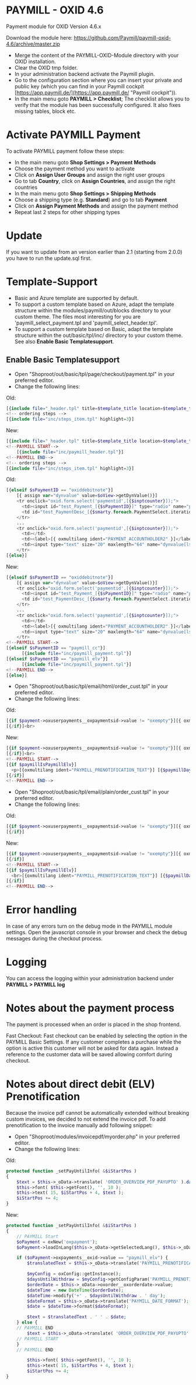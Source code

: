 PAYMILL - OXID 4.6
==================

Payment module for OXID Version 4.6.x

Download the module here: https://github.com/Paymill/paymill-oxid-4.6/archive/master.zip

- Merge the content of the PAYMILL-OXID-Module directory with your OXID installation.
- Clear the OXID tmp folder.
- In your administration backend activate the Paymill plugin.
- Go to the configuration section where you can insert your private and public key (which you can find in your Paymill cockpit [https://app.paymill.de/](https://app.paymill.de/ "Paymill cockpit")).
- In the main menu goto **PAYMILL > Checklist**; The checklist allows you to verify that the module has been successfully configured. It also fixes missing tables, block etc.

# Activate PAYMILL Payment

To activate PAYMILL payment follow these steps:

- In the main menu goto **Shop Settings > Payment Methods**
- Choose the payment method you want to activate
- Click on **Assign User Groups** and assign the right user groups
- Go to tab **Country**, click on **Assign Countries**, and assign the right countries
- In the main menu goto **Shop Settings > Shipping Methods**
- Choose a shipping type (e.g. **Standard**) and go to tab **Payment**
- Click on **Assign Payment Methods** and assign the payment method
- Repeat last 2 steps for other shipping types

# Update
If you want to update from an version earlier than 2.1 (starting from 2.0.0) you have to run the update.sql first.

# Template-Support

- Basic and Azure template are supported by default.
- To support a custom template based on Azure, adapt the template structure within the modules/paymill/out/blocks directory to your custom theme. The files most interesting for you are 'paymill_select_payment.tpl and 'paymill_select_header.tpl'.
- To support a custom template based on Basic, adapt the template structure within the out/basic/tpl/inc/ directory to your custom theme. See also **Enable Basic Templatesupport**.

## Enable Basic Templatesupport
- Open "Shoproot/out/basic/tpl/page/checkout/payment.tpl" in your preferred editor.
- Change the following lines:

Old:
```php
[{include file="_header.tpl" title=$template_title location=$template_title}]
<!-- ordering steps -->
[{include file="inc/steps_item.tpl" highlight=3}]
```
New:
```php
[{include file="_header.tpl" title=$template_title location=$template_title}]
<!--PAYMILL START-->
	[{include file="inc/paymill_header.tpl"}]
<!--PAYMILL END-->
<!-- ordering steps -->
[{include file="inc/steps_item.tpl" highlight=3}]
```

Old:
```php
[{elseif $sPaymentID == "oxiddebitnote"}]
    [{ assign var="dynvalue" value=$oView->getDynValue()}]
    <tr onclick="oxid.form.select('paymentid',[{$inptcounter}]);">
      <td><input id="test_Payment_[{$sPaymentID}]" type="radio" name="paymentid" value="[{$sPaymentID}]" [{if $oView->getCheckedPaymentId() == $paymentmethod->oxpayments__oxid->value}]checked[{/if}]></td>
      <td id="test_PaymentDesc_[{$smarty.foreach.PaymentSelect.iteration}]" colspan="2"><label><b>[{ $paymentmethod->oxpayments__oxdesc->value}]</b></label></td>
    </tr>
    ...
    <tr onclick="oxid.form.select('paymentid',[{$inptcounter}]);">
      <td></td>
      <td><label>[{ oxmultilang ident="PAYMENT_ACCOUNTHOLDER2" }]</label></td>
      <td><input type="text" size="20" maxlength="64" name="dynvalue[lsktoinhaber]" value="[{ if $dynvalue.lsktoinhaber }][{ $dynvalue.lsktoinhaber }][{else}][{$oxcmp_user->oxuser__oxfname->value}] [{$oxcmp_user->oxuser__oxlname->value}][{/if}]"></td>
    </tr>
[{else}]
```
New:
```php
[{elseif $sPaymentID == "oxiddebitnote"}]
    [{ assign var="dynvalue" value=$oView->getDynValue()}]
    <tr onclick="oxid.form.select('paymentid',[{$inptcounter}]);">
      <td><input id="test_Payment_[{$sPaymentID}]" type="radio" name="paymentid" value="[{$sPaymentID}]" [{if $oView->getCheckedPaymentId() == $paymentmethod->oxpayments__oxid->value}]checked[{/if}]></td>
      <td id="test_PaymentDesc_[{$smarty.foreach.PaymentSelect.iteration}]" colspan="2"><label><b>[{ $paymentmethod->oxpayments__oxdesc->value}]</b></label></td>
    </tr>
    ...
    <tr onclick="oxid.form.select('paymentid',[{$inptcounter}]);">
      <td></td>
      <td><label>[{ oxmultilang ident="PAYMENT_ACCOUNTHOLDER2" }]</label></td>
      <td><input type="text" size="20" maxlength="64" name="dynvalue[lsktoinhaber]" value="[{ if $dynvalue.lsktoinhaber }][{ $dynvalue.lsktoinhaber }][{else}][{$oxcmp_user->oxuser__oxfname->value}] [{$oxcmp_user->oxuser__oxlname->value}][{/if}]"></td>
    </tr>
<!--PAYMILL START-->
[{elseif $sPaymentID == "paymill_cc"}]
      [{include file="inc/paymill_payment.tpl"}]
[{elseif $sPaymentID == "paymill_elv"}]
      [{include file="inc/paymill_payment.tpl"}]
<!--PAYMILL END-->
[{else}]
```
- Open "Shoproot/out/basic/tpl/email/html/order_cust.tpl" in your preferred editor.
- Change the following lines:

Old:
```php
[{if $payment->oxuserpayments__oxpaymentsid->value != "oxempty"}][{ oxmultilang ident="EMAIL_ORDER_CUST_HTML_PAYMENTMETHOD" }] <b>[{ $payment->oxpayments__oxdesc->value }] [{ if $basket->getPaymentCosts() }]([{ $basket->getFPaymentCosts() }] [{ $currency->sign}])[{/if}]</b><br>
[{/if}]<br>
```
New:
```php
[{if $payment->oxuserpayments__oxpaymentsid->value != "oxempty"}][{ oxmultilang ident="EMAIL_ORDER_CUST_HTML_PAYMENTMETHOD" }] <b>[{ $payment->oxpayments__oxdesc->value }] [{ if $basket->getPaymentCosts() }]([{ $basket->getFPaymentCosts() }] [{ $currency->sign}])[{/if}]</b><br>
[{/if}]<br>
<!--PAYMILL START-->
[{if $paymillIsPaymillElv}]
  <p>[{oxmultilang ident="PAYMILL_PRENOTIFICATION_TEXT"}] [{$paymillDaysUntilWithdraw}]</p>
[{/if}]
<!--PAYMILL END-->
```

- Open "Shoproot/out/basic/tpl/email/plain/order_cust.tpl" in your preferred editor.
- Change the following lines:

Old:
```php
[{if $payment->oxuserpayments__oxpaymentsid->value != "oxempty"}][{ oxmultilang ident="EMAIL_ORDER_CUST_HTML_PAYMENTMETHOD" }] [{ $payment->oxpayments__oxdesc->getRawValue() }] [{ if $basket->getPaymentCosts() }]([{ $basket->getFPaymentCosts() }] [{ $currency->sign}])[{/if}]
[{/if}]
```
New:
```php
[{if $payment->oxuserpayments__oxpaymentsid->value != "oxempty"}][{ oxmultilang ident="EMAIL_ORDER_CUST_HTML_PAYMENTMETHOD" }] [{ $payment->oxpayments__oxdesc->getRawValue() }] [{ if $basket->getPaymentCosts() }]([{ $basket->getFPaymentCosts() }] [{ $currency->sign}])[{/if}]
[{/if}]
<!--PAYMILL START-->
[{if $paymillIsPaymillElv}]
  <br>[{oxmultilang ident="PAYMILL_PRENOTIFICATION_TEXT"}] [{$paymillDaysUntilWithdraw}]<br>
[{/if}]
<!--PAYMILL END-->
```

# Error handling

In case of any errors turn on the debug mode in the PAYMILL module settings.
Open the javascript console in your browser and check the debug messages during the checkout process.

# Logging

You can access the logging within your administration backend under **PAYMILL > PAYMILL log**

# Notes about the payment process

The payment is processed when an order is placed in the shop frontend.

Fast Checkout: Fast checkout can be enabled by selecting the option in the PAYMILL Basic Settings. If any customer completes a purchase while the option is active this customer will not be asked for data again. Instead a reference to the customer data will be saved allowing comfort during checkout.

# Notes about direct debit (ELV) Prenotification
Because the invoice pdf cannot be automatically extended without breaking custom invoices, we decided to not extend the invoice pdf. To add prenotification to the invoice manually add following snippet:

- Open "Shoproot/modules/invoicepdf/myorder.php" in your preferred editor.
- Change the following lines:

Old:
```php
protected function _setPayUntilInfo( &$iStartPos )
{
    $text = $this->_oData->translate( 'ORDER_OVERVIEW_PDF_PAYUPTO' ).date( 'd.m.Y', mktime( 0, 0, 0, date ( 'm' ), date ( 'd' ) + 7, date( 'Y' ) ) );
    $this->font( $this->getFont(), '', 10 );
    $this->text( 15, $iStartPos + 4, $text );
    $iStartPos += 4;
}
```

New:
```php
protected function _setPayUntilInfo( &$iStartPos )
{
    // PAYMILL Start
    $oPayment = oxNew('oxpayment');
    $oPayment->loadInLang($this->_oData->getSelectedLang(), $this->_oData->oxorder__oxpaymenttype->value);

    if ($oPayment->oxpayments__oxid->value == "paymill_elv") {
        $translatedText = $this->_oData->translate('PAYMILL_PRENOTIFICATION_TEXT');

        $myConfig = oxConfig::getInstance();
        $daysUntilWithdraw = $myConfig->getConfigParam('PAYMILL_PRENOTIFICATION');
        $orderDate = $this->_oData->oxorder__oxorderdate->value;
        $dateTime = new DateTime($orderDate);
        $dateTime->modify('+' . $daysUntilWithdraw . ' day');
        $dateFormat = $this->_oData->translate('PAYMILL_DATE_FORMAT');
        $date = $dateTime->format($dateFormat);

        $text = $translatedText . ' ' . $date;
    } else {
    // PAYMILL END
        $text = $this->_oData->translate( 'ORDER_OVERVIEW_PDF_PAYUPTO' ).date( 'd.m.Y', mktime( 0, 0, 0, date ( 'm' ), date ( 'd' ) + 7, date( 'Y' ) ) );
    // PAYMILL START
    }
    // PAYMILL END

        $this->font( $this->getFont(), '', 10 );
        $this->text( 15, $iStartPos + 4, $text );
        $iStartPos += 4;
}
```